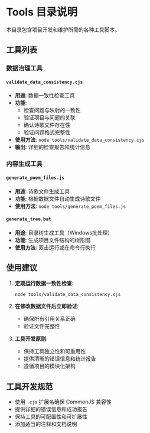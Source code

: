 # Tools 目录说明

本目录包含项目开发和维护所需的各种工具脚本。

## 工具列表

### 数据治理工具

#### `validate_data_consistency.cjs`
- **用途**: 数据一致性检查工具
- **功能**: 
  - 检查问题与映射的一致性
  - 验证项目与问题的关联
  - 确认诗歌文件存在性
  - 验证问题格式完整性
- **使用方法**: `node tools/validate_data_consistency.cjs`
- **输出**: 详细的检查报告和统计信息

### 内容生成工具

#### `generate_poem_files.js`
- **用途**: 诗歌文件生成工具
- **功能**: 根据数据文件自动生成诗歌文件
- **使用方法**: `node tools/generate_poem_files.js`

#### `generate_tree.bat`
- **用途**: 目录树生成工具（Windows批处理）
- **功能**: 生成项目文件结构的树形图
- **使用方法**: 双击运行或在命令行执行

## 使用建议

1. **定期运行数据一致性检查**:
   ```bash
   node tools/validate_data_consistency.cjs
   ```

2. **在修改数据文件后立即验证**:
   - 确保所有引用关系正确
   - 验证文件完整性

3. **工具开发原则**:
   - 保持工具独立性和可重用性
   - 提供清晰的错误信息和统计报告
   - 遵循项目的模块化架构

## 工具开发规范

- 使用 `.cjs` 扩展名确保 CommonJS 兼容性
- 提供详细的错误信息和成功报告
- 保持工具的可配置性和可扩展性
- 添加适当的注释和文档说明 